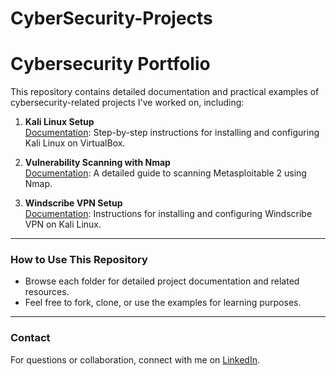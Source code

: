 # CyberSecurity-Projects
# Cybersecurity Portfolio

This repository contains detailed documentation and practical examples of cybersecurity-related projects I've worked on,
including:

1. **Kali Linux Setup**  
   [Documentation](./Kali-Linux-Setup/HOW%20TO%20SETUP%20KALI%20LINUX%20VM.md): Step-by-step instructions for installing and configuring Kali Linux on VirtualBox.

2. **Vulnerability Scanning with Nmap**  
   [Documentation](./Nmap-Scanning/VULNERABILITY%20SCANNING%20WITH%20NMAP.md): A detailed guide to scanning Metasploitable 2 using Nmap.

3. **Windscribe VPN Setup**  
   [Documentation](./Windscribe-VPN/WINDSCRIBE%20CONFIGURATION%20&%20SETUP.md): Instructions for installing and configuring Windscribe VPN on Kali Linux.

---

### How to Use This Repository
- Browse each folder for detailed project documentation and related resources.
- Feel free to fork, clone, or use the examples for learning purposes.

---

### Contact
For questions or collaboration, connect with me on [LinkedIn](<https://www.linkedin.com/in/oluwafemi-fafolahan-750032160/>).

